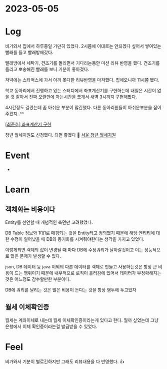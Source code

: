 # 2023-05-05

# Log

비가와서 집에서 하루종일 가만히 있었다.
2시쯤에 이대로는 안되겠다 싶어서 쌓여있는 빨래를 들고 빨래방에갔다.

빨래방에서 세탁기, 건조기를 돌리면서 기다리는동안 미션 리뷰 반영을 했다.
건조기를 돌리고 뽀송해진 빨래를 보니 기분이 좋아졌다.

저녁에는 스타벅스에 가서 아까 못다한 리뷰반영을 마저했다.
집에오니까 11시쯤 됐다.

학교 동아리에서 진행하고 있는 스터디에서 좌표계산기를 구현하는데 내일은 시간이 없을 것 같아서 진짜 오랜만에 자는시간을 쪼개서 새벽 3시까지 구현해봤다.

4시간정도 걸렸는데 좀 아쉬운 부분이 많긴했다.
다른 동아리원들이 아쉬운부분을 짚어주겠지..^^

[[최준호] 좌표계산기 구현](https://github.com/BCSDLab/java-coordinate-playground/pull/3)

청년 월세지원도 신청했다. 되면 좋겠다 🙏
[서울 청년 월세지원](https://housing.seoul.go.kr/site/main/content/sh01_060513)

# Event

-

# Learn

## 객체화는 비용이다

Entity를 선언할 때 개념적인 측면만 고려했었다.

DB Table 정보와 1대1로 매핑되는 것을 Entity라고 정의했기 때문에 해당 엔티티에 대한 수정이 일어났을 때 DB와 동기화를 시켜줘야한다는 생각을 가지고 있었다.

이렇게되면 객체의 값이 변경될 때 마다 DB에 수정쿼리가 날아갈것이고 이는 성능적으로 많은 문제가 발생할 수 있다.

json, DB 데이터 등 java 이외의 다른 데이터를 객체로 만들고 사용하는것은 항상 큰 비용이 드는 행위이기 때문에 내부적으로 로직이 흘러감에 있어서 데이터가 부정확해지는것은 어느정도 감수할만한 부분이다.

DB에 쿼리를 날리는 것은 많은 비용이 든다는 것을 항상 염두에 두고있자

## 월세 이체확인증

월세는 계좌이체로 내는데 월세 이체확인증이라는게 있다고 한다.
뭘까 싶었는데 그냥 은행에서 이체 확인증이라는걸 발급받을 수 있었다.

# Feel

비가와서 기분이 별로긴하지만 그래도 리뷰내용을 다 반영했다. 👍